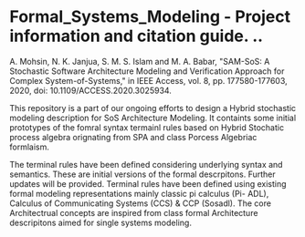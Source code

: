 # Formal_Systems_Modeling - Project information and citation guide. .. 
A. Mohsin, N. K. Janjua, S. M. S. Islam and M. A. Babar, "SAM-SoS: A Stochastic Software Architecture Modeling and Verification Approach for Complex System-of-Systems," in IEEE Access, vol. 8, pp. 177580-177603, 2020, doi: 10.1109/ACCESS.2020.3025934.

This repository is a part of our ongoing efforts to design a Hybrid stochastic modeling description for SoS Architecture Modeling. 
It containts some initial prototypes of the fomral syntax termainl rules based on Hybrid Stochatic process algebra orignating from SPA and class Porcess Algebriac formlaism. 

The terminal rules have been defined considering underlying syntax and semantics. These are initial versions of the formal descrpitons. 
Further updates will be provided. 
Terminal rules have been defined using existing formal modeling  representations mainly classic pi calculus (Pi- ADL), Calculus of Communicating Systems (CCS)
& CCP (Sosadl). The core Architectrual concepts are inspired from class formal Architecture descripitons aimed for single systems modeling. 

